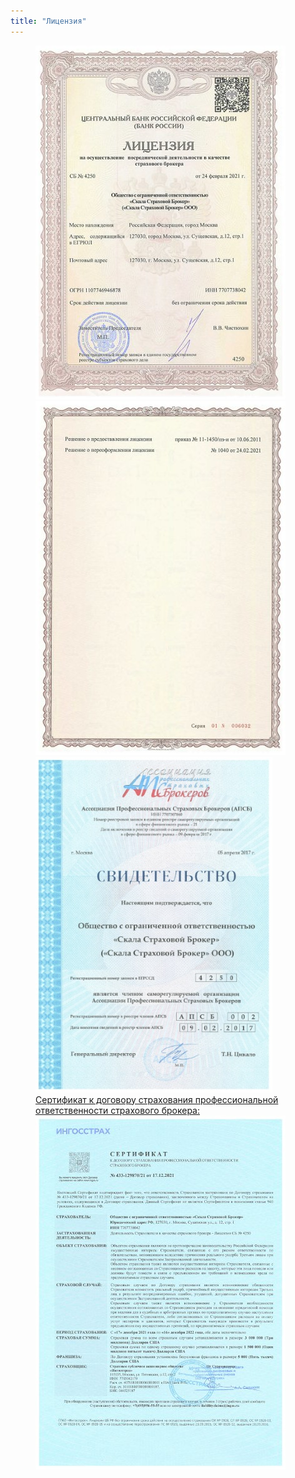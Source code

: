 ```yaml
---
title: "Лицензия"
---
```

<figure class="third">
	<a href="/assets/images/license_l.jpg"><img src="/assets/images/license_s.jpg"/></a>
	<a href="/assets/images/license2_l.jpg"><img src="/assets/images/license2_s.jpg"/></a>
	<a href="/assets/images/cert_apsb_l.jpg"><img src="/assets/images/cert_apsb_s.jpg"/></a>
	<a href="/assets/images/cert_l.jpg">
	Сертификат к договору страхования профессиональной ответственности страхового брокера:	
	<img src="/assets/images/cert_s.jpg"/></a>
</figure> 
